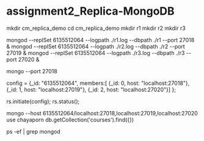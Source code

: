 # assignment2_Replica-MongoDB

mkdir cm_replica_demo
cd cm_replica_demo
mkdir r1
mkdir r2
mkdir r3

mongod --replSet 6135512064 --logpath ./r1.log --dbpath ./r1 --port 27018 &
mongod --replSet 6135512064 --logpath ./r2.log --dbpath ./r2 --port 27019 &
mongod --replSet 6135512064 --logpath ./r3.log --dbpath ./r3 --port 27020 &


mongo --port 27018

config = {_id: "6135512064", members:[
 {_id: 0, host: "localhost:27018"},
 {_id: 1, host: "localhost:27019"},
 {_id: 2, host: "localhost:27020"}]
};

rs.initiate(config);
rs.status();

mongo --host 6135512064/localhost:27018,localhost:27019,localhost:27020
use chayaporn
db.getCollection('courses').find({})

ps -ef | grep mongod
